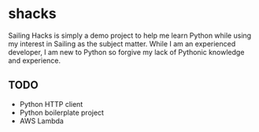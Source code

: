 # shacks
Sailing Hacks is simply a demo project to help me learn Python while using my interest in Sailing as the subject matter.
While I am an experienced developer, I am new to Python so forgive my lack of Pythonic knowledge and experience.

## TODO
- Python HTTP client
- Python boilerplate project
- AWS Lambda 
